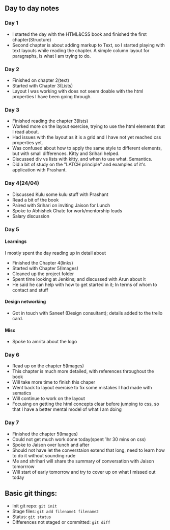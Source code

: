 ## Day to day notes

### Day 1

- I started the day with the HTML&CSS book and finished the first chapter(Structure)
- Second chapter is about adding markup to Text, so I started playing with text layouts while reading the chapter.  A simple column layout for paragraphs, is what I am trying to do.


### Day 2
- Finished on chapter 2(text)
- Started with Chapter 3(Lists)
- Layout I was working with does not seem doable with the html properties I have been going through.


### Day 3
- Finished reading the chapter 3(lists)
- Worked more on the layout exercise, trying to use the html elements that I read about. 
- Had issues with the layout as it is a grid and I have not yet reached css properties yet. 
- Was confused about how to apply the same style to different elements, but with small differences. Kitty and Srihari helped.
- Discussed div vs lists with kitty, and when to use what. Semantics.
- Did a bit of study on the "LATCH principle" and examples of it's application with Prashant.


### Day 4(24/04)
- Discussed Kulu some kulu stuff with Prashant
- Read a bit of the book
- Paired with Srihari on inviting Jaison for Lunch
- Spoke to Abhishek Ghate for work/mentorship leads
- Salary discussion


### Day 5

#### Learnings
I mostly spent the day reading up in detail about 
- Finished the Chapter 4(links)
- Started with Chapter 5(Images)
- Cleaned up the project folder
- Spent time looking at Jenkins; and discussed with Arun about it
- He said he can help with how to get started in it; In terms of whom to contact and stuff

#### Design networking
- Got in touch with Saneef (Design consultant); details added to the trello card.

#### Misc
- Spoke to amrita about the logo

### Day 6
- Read up on the chapter 5(Images)
- This chapter is much more detailed, with references throughout the book
- Will take more time to finish this chaper
- Went back to layout exercise to fix some mistakes I had made with sematics
- Will continue to work on the layout
- Focusing on getting the html concepts clear before jumping to css, so that I have a better mental model of what I am doing

### Day 7
- Finished the chapter 5(Images)
- Could not get much work done today(spent 1hr 30 mins on css)
- Spoke to Jaison over lunch and after
- Should not have let the converstaion extend that long, need to learn how to do it without sounding rude
- Me and shrihari will share the summary of conversation with Jaison tomorrrow
- Will start of early tomorrow and try to cover up on what I missed out today


## Basic git things:

- Init git repo: `git init`
- Stage files: `git add filename1 filename2 `
- Status: `git status`
- Differences not staged or committed: `git diff`